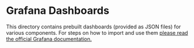 # Grafana Dashboards

This directory contains prebuilt dashboards (provided as JSON files) for various components.
For steps on how to import and use them [please read the official Grafana documentation.](https://grafana.com/docs/grafana/latest/dashboards/export-import/#import-dashboard)
